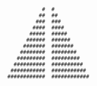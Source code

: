                #  #
              ##  ##
             ###  ###
            ####  ####
           #####  #####
          ######  ######
         #######  #######
        ########  ########
       #########  #########
      ##########  ##########
     ###########  ###########
    ############  ############

